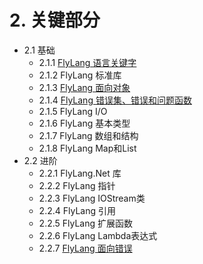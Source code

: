 # 2. 关键部分

- 2.1 基础
  - 2.1.1 [FlyLang 语言关键字](/2.关键部分/2.1基础/2.1.1FlyLang语言关键字.md)
  - 2.1.2 FlyLang 标准库
  - 2.1.3 [FlyLang 面向对象](/2.关键部分/2.1基础/2.1.3FlyLang面向对象.md)
  - 2.1.4 [FlyLang 错误集、错误和问题函数](/2.关键部分/2.1基础/2.1.4FlyLang错误集、错误和问题函数.md)
  - 2.1.5 FlyLang I/O
  - 2.1.6 FlyLang 基本类型
  - 2.1.7 FlyLang 数组和结构
  - 2.1.8 FlyLang Map和List
- 2.2 进阶
  - 2.2.1 FlyLang.Net 库
  - 2.2.2 FlyLang 指针
  - 2.2.3 FlyLang IOStream类
  - 2.2.4 FlyLang 引用
  - 2.2.5 FlyLang 扩展函数
  - 2.2.6 FlyLang Lambda表达式
  - 2.2.7 [FlyLang 面向错误](/2.关键部分/2.2进阶/2.2.7FlyLang面向错误.md)
